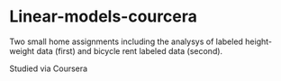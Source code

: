 # Linear-models-courcera

Two small home assignments including the analysys of labeled height-weight data (first) and bicycle rent labeled data (second).

Studied via Coursera
